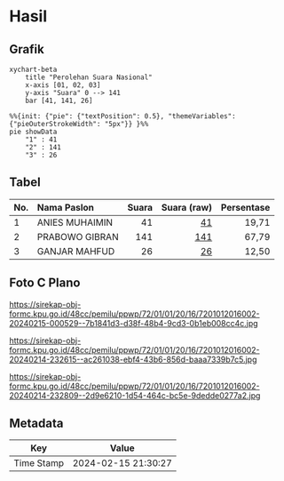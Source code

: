 # Hasil

## Grafik

```mermaid
xychart-beta
    title "Perolehan Suara Nasional"
    x-axis [01, 02, 03]
    y-axis "Suara" 0 --> 141
    bar [41, 141, 26]
```

```mermaid
%%{init: {"pie": {"textPosition": 0.5}, "themeVariables": {"pieOuterStrokeWidth": "5px"}} }%%
pie showData
    "1" : 41
    "2" : 141
    "3" : 26
```

## Tabel

| No. | Nama Paslon    | Suara | Suara (raw) | Persentase |
|:--- |:-------------- | -----:| -----------:| ----------:|
| 1   | ANIES MUHAIMIN | 41    | [41][p-1]   | 19,71      |
| 2   | PRABOWO GIBRAN | 141   | [141][p-2]  | 67,79      |
| 3   | GANJAR MAHFUD  | 26    | [26][p-3]   | 12,50      |


[p-1]: https://github.com/gigit-pemilu/pemilu-2024/blob/main/pilpres/hitung-suara/sub/72-sulawesi-tengah/sub/01-banggai/sub/01-batui/sub/2016-ondo-ondolu-i/sub/002-tps/sub/paslon-1.txt
[p-2]: https://github.com/gigit-pemilu/pemilu-2024/blob/main/pilpres/hitung-suara/sub/72-sulawesi-tengah/sub/01-banggai/sub/01-batui/sub/2016-ondo-ondolu-i/sub/002-tps/sub/paslon-2.txt
[p-3]: https://github.com/gigit-pemilu/pemilu-2024/blob/main/pilpres/hitung-suara/sub/72-sulawesi-tengah/sub/01-banggai/sub/01-batui/sub/2016-ondo-ondolu-i/sub/002-tps/sub/paslon-3.txt

## Foto C Plano

https://sirekap-obj-formc.kpu.go.id/48cc/pemilu/ppwp/72/01/01/20/16/7201012016002-20240215-000529--7b1841d3-d38f-48b4-9cd3-0b1eb008cc4c.jpg

https://sirekap-obj-formc.kpu.go.id/48cc/pemilu/ppwp/72/01/01/20/16/7201012016002-20240214-232615--ac261038-ebf4-43b6-856d-baaa7339b7c5.jpg

https://sirekap-obj-formc.kpu.go.id/48cc/pemilu/ppwp/72/01/01/20/16/7201012016002-20240214-232809--2d9e6210-1d54-464c-bc5e-9dedde0277a2.jpg


## Metadata

| Key        | Value               |
| ---------- | ------------------- |
| Time Stamp | 2024-02-15 21:30:27 |



